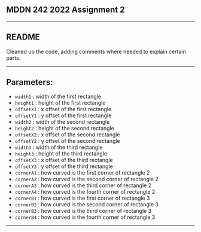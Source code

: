 ## MDDN 242 2022 Assignment 2
--------------------------------------------------------------------
README
--------------------------------------------------------------------

Cleaned up the code, adding comments where needed to explain certain parts.

--------------------------------------------------------------------
Parameters:
--------------------------------------------------------------------

  * `width1` : width of the first rectangle
  * `height1` : height of the first rectangle
  * `offsetX1` : x offset of the first rectangle
  * `offsetY1` : y offset of the first rectangle
  * `width2` : width of the second rectangle
  * `height2` : height of the second rectangle
  * `offsetX2` : x offset of the second rectangle
  * `offsetY2` : y offset of the second rectangle
  * `width3` : width of the third rectangle
  * `height3` : height of the third rectangle
  * `offsetX3` : x offset of the third rectangle
  * `offsetY3` : y offset of the third rectangle
  * `cornerA1` : how curved is the first corner of rectangle 2
  * `cornerA2` : how curved is the second corner of rectangle 2
  * `cornerA3` : how curved is the third corner of rectangle 2
  * `cornerA4` : how curved is the fourth corner of rectangle 2
  * `cornerB1` : how curved is the first corner of rectangle 3
  * `cornerB2` : how curved is the second corner of rectangle 3
  * `cornerB3` : how curved is the third corner of rectangle 3
  * `cornerB4` : how curved is the fourth corner of rectangle 3

--------------------------------------------------------------------
